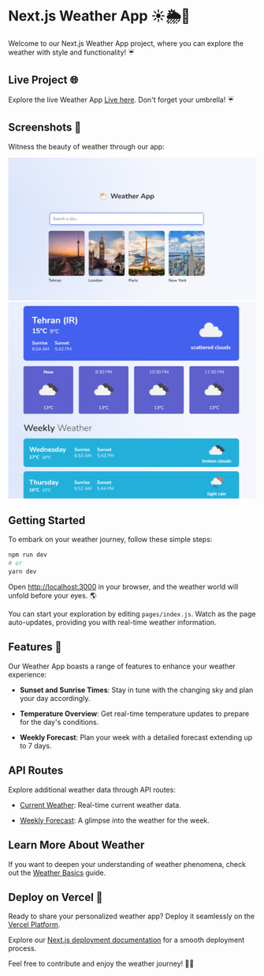 # Next.js Weather App ☀️🌦️🌈

Welcome to our Next.js Weather App project, where you can explore the weather with style and functionality! ☔


## Live Project 🌐

Explore the live Weather App [Live here](https://nextjs-weather-app-rahil1202.vercel.app/). Don't forget your umbrella! ☔

## Screenshots 📸

Witness the beauty of weather through our app:

![alt text](image.png)
![alt text](image-1.png)


## Getting Started

To embark on your weather journey, follow these simple steps:

```bash
npm run dev
# or
yarn dev
```

Open [http://localhost:3000](http://localhost:3000) in your browser, and the weather world will unfold before your eyes. 🌎

You can start your exploration by editing `pages/index.js`. Watch as the page auto-updates, providing you with real-time weather information.

## Features 🌟

Our Weather App boasts a range of features to enhance your weather experience:

- **Sunset and Sunrise Times**: Stay in tune with the changing sky and plan your day accordingly.
  
- **Temperature Overview**: Get real-time temperature updates to prepare for the day's conditions.

- **Weekly Forecast**: Plan your week with a detailed forecast extending up to 7 days.

## API Routes

Explore additional weather data through API routes:

- [Current Weather](http://localhost:3000/api/current-weather): Real-time current weather data.
  
- [Weekly Forecast](http://localhost:3000/api/weekly-forecast): A glimpse into the weather for the week.

## Learn More About Weather

If you want to deepen your understanding of weather phenomena, check out the [Weather Basics](https://weather.com/science/weather-basics) guide.

## Deploy on Vercel 🚀

Ready to share your personalized weather app? Deploy it seamlessly on the [Vercel Platform](https://vercel.com/new?utm_medium=default-template&filter=next.js&utm_source=create-next-app&utm_campaign=create-next-app-readme).

Explore our [Next.js deployment documentation](https://nextjs.org/docs/deployment) for a smooth deployment process.

Feel free to contribute and enjoy the weather journey! 🚀🌞
